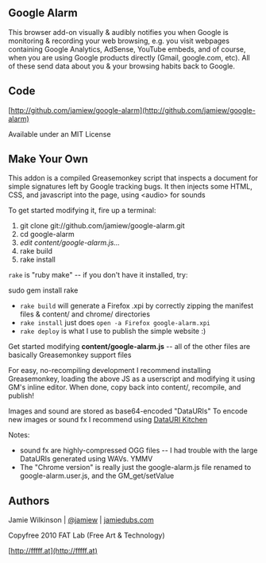 Google Alarm
------------

This browser add-on visually & audibly notifies you when Google
is monitoring & recording your web browsing, e.g. you visit webpages
containing Google Analytics, AdSense, YouTube embeds, and of course,
when you are using Google products directly (Gmail, google.com, etc).
All of these send data about you & your browsing habits back to Google.

Code
----

[http://github.com/jamiew/google-alarm](http://github.com/jamiew/google-alarm)

Available under an MIT License

Make Your Own
-------------

This addon is a compiled Greasemonkey script that inspects a document
for simple signatures left by Google tracking bugs. It then injects
some HTML, CSS, and javascript into the page, using &lt;audio&gt; for sounds

To get started modifying it, fire up a terminal:

1. git clone git://github.com/jamiew/google-alarm.git
2. cd google-alarm
3. *edit content/google-alarm.js...*
4. rake build
5. rake install

`rake` is "ruby make" -- if you don't have it installed, try:

sudo gem install rake

* `rake build` will generate a Firefox .xpi by correctly zipping 
  the manifest files & content/ and chrome/ directories
* `rake install` just does `open -a Firefox google-alarm.xpi`
* `rake deploy` is what I use to publish the simple website :)

Get started modifying **content/google-alarm.js** -- all of the other
files are basically Greasemonkey support files

For easy, no-recompiling development I recommend installing Greasemonkey, 
loading the above JS as a userscript and modifying it using GM's
inline editor. When done, copy back into content/, recompile, and publish! 

Images and sound are stored as base64-encoded "DataURIs"
To encode new images or sound fx I recommend using [DataURI Kitchen](http://software.hixie.ch/utilities/cgi/data/data)

Notes:

* sound fx are highly-compressed OGG files -- I had trouble
  with the large DataURIs generated using WAVs. YMMV
* The "Chrome version" is really just the google-alarm.js file
  renamed to google-alarm.user.js, and the GM_get/setValue
   


Authors
-----

Jamie Wilkinson | [@jamiew](http://twitter.com/jamiew) | [jamiedubs.com](http://jamiedubs.com)

Copyfree 2010 FAT Lab (Free Art & Technology)

[http://fffff.at](http://fffff.at)
